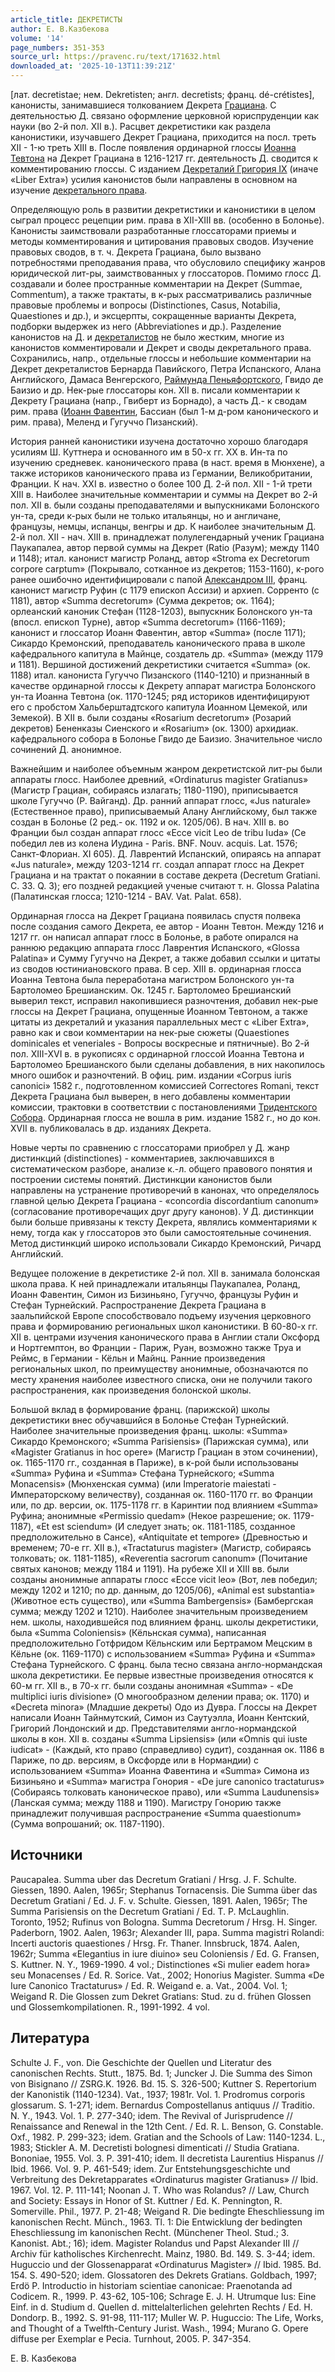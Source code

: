 ```yaml
---
article_title: ДЕКРЕТИСТЫ
author: Е. В.Казбекова
volume: '14'
page_numbers: 351-353
source_url: https://pravenc.ru/text/171632.html
downloaded_at: '2025-10-13T11:39:21Z'
---
```


[лат. decretistae; нем. Dekretisten; англ. decretists; франц. dé-crétistes], канонисты, занимавшиеся толкованием Декрета [Грациана](https://pravenc.ru/text/Грациан.html). С деятельностью Д. связано оформление церковной юриспруденции как науки (во 2-й пол. XII в.). Расцвет декретистики как раздела канонистики, изучавшего Декрет Грациана, приходится на посл. треть XII - 1-ю треть XIII в. После появления ординарной глоссы [Иоанна Тевтона](<https://pravenc.ru/text/Иоанна Тевтона.html>) на Декрет Грациана в 1216-1217 гг. деятельность Д. сводится к комментированию глоссы. С изданием [Декреталий Григория IX](<https://pravenc.ru/text/Декреталий Григория IX.html>) (иначе «Liber Extra») усилия канонистов были направлены в основном на изучение [декретального права](<https://pravenc.ru/text/декретального права.html>).

Определяющую роль в развитии декретистики и канонистики в целом сыграл процесс рецепции рим. права в XII-XIII вв. (особенно в Болонье). Канонисты заимствовали разработанные глоссаторами приемы и методы комментирования и цитирования правовых сводов. Изучение правовых сводов, в т. ч. Декрета Грациана, было вызвано потребностями преподавания права, что обусловило специфику жанров юридической лит-ры, заимствованных у глоссаторов. Помимо глосс Д. создавали и более пространные комментарии на Декрет (Summae, Commentum), а также трактаты, в к-рых рассматривались различные правовые проблемы и вопросы (Distinctiones, Casus, Notabilia, Quaestiones и др.), и эксцерпты, сокращенные варианты Декрета, подборки выдержек из него (Abbreviationes и др.). Разделение канонистов на Д. и [декреталистов](https://pravenc.ru/text/декреталистов.html) не было жестким, многие из канонистов комментировали и Декрет и своды декретального права. Сохранились, напр., отдельные глоссы и небольшие комментарии на Декрет декреталистов Бернарда Павийского, Петра Испанского, Алана Английского, Дамаса Венгерского, [Раймунда Пеньяфортского](<https://pravenc.ru/text/Раймунда Пеньяфортского.html>), Гвидо де Баизио и др. Нек-рые глоссаторы кон. XII в. писали комментарии к Декрету Грациана (напр., Гвиберт из Борнадо), а часть Д.- к сводам рим. права ([Иоанн Фавентин](<https://pravenc.ru/text/Иоанн Фавентин.html>), Бассиан (был 1-м д-ром канонического и рим. права), Меленд и Гугуччо Пизанский).

История ранней канонистики изучена достаточно хорошо благодаря усилиям Ш. Куттнера и основанного им в 50-х гг. XX в. Ин-та по изучению средневек. канонического права (в наст. время в Мюнхене), а также историков канонического права из Германии, Великобритании, Франции. К нач. XXI в. известно о более 100 Д. 2-й пол. XII - 1-й трети XIII в. Наиболее значительные комментарии и суммы на Декрет во 2-й пол. XII в. были созданы преподавателями и выпускниками Болонского ун-та, среди к-рых были не только итальянцы, но и англичане, французы, немцы, испанцы, венгры и др. К наиболее значительным Д. 2-й пол. XII - нач. XIII в. принадлежат полулегендарный ученик Грациана Паукапалеа, автор первой суммы на Декрет (Ratio (Разум); между 1140 и 1148); итал. канонист магистр Роланд, автор «Stroma ex Decretorum corpore carptum» (Покрывало, сотканное из декретов; 1153-1160), к-рого ранее ошибочно идентифицировали с папой [Александром III](<https://pravenc.ru/text/Александр III.html>), франц. канонист магистр Руфин (с 1179 епископ Ассизи) и архиеп. Сорренто (с 1181), автор «Summa decretorum» (Сумма декретов; ок. 1164); орлеанский каноник Стефан (1128-1203), выпускник Болонского ун-та (впосл. епископ Турне), автор «Summa decretorum» (1166-1169); канонист и глоссатор Иоанн Фавентин, автор «Summa» (после 1171); Сикардо Кремонский, преподаватель канонического права в школе кафедрального капитула в Майнце, создатель др. «Summa» (между 1179 и 1181). Вершиной достижений декретистики считается «Summa» (ок. 1188) итал. канониста Гугуччо Пизанского (1140-1210) и признанный в качестве ординарной глоссы к Декрету аппарат магистра Болонского ун-та Иоанна Тевтона (ок. 1170-1245; ряд историков идентифицируют его с пробстом Хальберштадтского капитула Иоанном Цемекой, или Земекой). В XII в. были созданы «Rosarium decretorum» (Розарий декретов) Бененказы Сиенского и «Rosarium» (ок. 1300) архидиак. кафедрального собора в Болонье Гвидо де Баизио. Значительное число сочинений Д. анонимное.

Важнейшим и наиболее объемным жанром декретистской лит-ры были аппараты глосс. Наиболее древний, «Ordinaturus magister Gratianus» (Магистр Грациан, собираясь излагать; 1180-1190), приписывается школе Гугуччо (Р. Вайганд). Др. ранний аппарат глосс, «Jus naturale» (Естественное право), приписываемый Алану Английскому, был также создан в Болонье (2 ред.- ок. 1192 и ок. 1205/06). В нач. XIII в. во Франции был создан аппарат глосс «Ecce vicit Leo de tribu Iuda» (Се победил лев из колена Иудина - Paris. BNF. Nouv. аcquis. Lat. 1576; Санкт-Флориан. XI 605). Д. Лаврентий Испанский, опираясь на аппарат «Jus naturale», между 1203-1214 гг. создал аппарат глосс на Декрет Грациана и на трактат о покаянии в составе декрета (Decretum Gratiani. C. 33. Q. 3); его поздней редакцией ученые считают т. н. Glossa Palatina (Палатинская глосса; 1210-1214 - BAV. Vat. Palat. 658).

Ординарная глосса на Декрет Грациана появилась спустя полвека после создания самого Декрета, ее автор - Иоанн Тевтон. Между 1216 и 1217 гг. он написал аппарат глосс в Болонье, в работе опирался на раннюю редакцию аппарата глосс Лаврентия Испанского, «Glossa Palatina» и Сумму Гугуччо на Декрет, а также добавил ссылки и цитаты из сводов юстиниановского права. В сер. XIII в. ординарная глосса Иоанна Тевтона была переработана магистром Болонского ун-та Бартоломео Брешианским. Ок. 1245 г. Бартоломео Брешианский выверил текст, исправил накопившиеся разночтения, добавил нек-рые глоссы на Декрет Грациана, опущенные Иоанном Тевтоном, а также цитаты из декреталий и указания параллельных мест с «Liber Extra», равно как и свои комментарии на нек-рые сюжеты (Quaestiones dominicales et veneriales - Вопросы воскресные и пятничные). Во 2-й пол. XIII-XVI в. в рукописях с ординарной глоссой Иоанна Тевтона и Бартоломео Брешианского были сделаны добавления, в них накопилось много ошибок и разночтений. В офиц. рим. издании «Corpus iuris canonici» 1582 г., подготовленном комиссией Correctores Romani, текст Декрета Грациана был выверен, в него добавлены комментарии комиссии, трактовки в соответствии с постановлениями [Тридентского Собора](<https://pravenc.ru/text/Тридентский Собор.html>). Ординарная глосса не вошла в рим. издание 1582 г., но до кон. XVII в. публиковалась в др. изданиях Декрета.

Новые черты по сравнению с глоссаторами приобрел у Д. жанр дистинкций (distinctiones) - комментариев, заключавшихся в систематическом разборе, анализе к.-л. общего правового понятия и построении системы понятий. Дистинкции канонистов были направлены на устранение противоречий в канонах, что определялось главной целью Декрета Грациана - «concordia discordantium canonum» (согласование противоречащих друг другу канонов). У Д. дистинкции были больше привязаны к тексту Декрета, являлись комментариями к нему, тогда как у глоссаторов это были самостоятельные сочинения. Метод дистинкций широко использовали Сикардо Кремонский, Ричард Английский.

Ведущее положение в декретистике 2-й пол. XII в. занимала болонская школа права. К ней принадлежали итальянцы Паукапалеа, Роланд, Иоанн Фавентин, Симон из Бизиньяно, Гугуччо, французы Руфин и Стефан Турнейский. Распространение Декрета Грациана в заальпийской Европе способствовало подъему изучения церковного права и формированию региональных школ канонистики. В 60-80-х гг. XII в. центрами изучения канонического права в Англии стали Оксфорд и Нортгемптон, во Франции - Париж, Руан, возможно также Труа и Реймс, в Германии - Кёльн и Майнц. Ранние произведения региональных школ, по преимуществу анонимные, обозначаются по месту хранения наиболее известного списка, они не получили такого распространения, как произведения болонской школы.

Большой вклад в формирование франц. (парижской) школы декретистики внес обучавшийся в Болонье Стефан Турнейский. Наиболее значительные произведения франц. школы: «Summa» Сикардо Кремонского; «Summa Parisiensis» (Парижская сумма), или «Magister Gratianus in hoc opere» (Магистр Грациан в этом сочинении), ок. 1165-1170 гг., созданная в Париже), в к-рой были использованы «Summa» Руфина и «Summa» Стефана Турнейского; «Summa Monacensis» (Мюнхенская сумма) (или Imperatorie maiestati - Императорскому величеству), созданная ок. 1160-1170 гг. во Франции или, по др. версии, ок. 1175-1178 гг. в Каринтии под влиянием «Summa» Руфина; анонимные «Permissio quedam» (Некое разрешение; ок. 1179-1187), «Et est sciendum» (И следует знать; ок. 1181-1185, созданное предположительно в Сансе), «Antiquitate et tempore» (Древностью и временем; 70-е гг. XII в.), «Tractaturus magister» (Магистр, собираясь толковать; ок. 1181-1185), «Reverentia sacrorum canonum» (Почитание святых канонов; между 1184 и 1191). На рубеже XII и XIII вв. были созданы анонимные аппараты глосс «Ecce vicit leo» (Вот, лев победил; между 1202 и 1210; по др. данным, до 1205/06), «Animal est substantia» (Животное есть существо), или «Summa Bambergensis» (Бамбергская сумма; между 1202 и 1210). Наиболее значительным произведением нем. школы, находившейся под влиянием франц. школы декретистики, была «Summa Coloniensis» (Кёльнская сумма), написанная предположительно Готфридом Кёльнским или Бертрамом Мецским в Кёльне (ок. 1169-1170) с использованием «Summa» Руфина и «Summa» Стефана Турнейского. С франц. была тесно связана англо-нормандская школа декретистики. Ее первые известные произведения относятся к 60-м гг. XII в., в 70-х гг. были созданы анонимная «Summa» - «De multiplici iuris divisione» (О многообразном делении права; ок. 1170) и «Decreta minora» (Младшие декреты) Одо из Дувра. Глоссы на Декрет написали Иоанн Тайнмутский, Симон из Саутуэлла, Иоанн Кентский, Григорий Лондонский и др. Представителями англо-нормандской школы в кон. XII в. созданы «Summa Lipsiensis» (или «Omnis qui iuste iudicat» - (Каждый, кто право (справедливо) судит), созданная ок. 1186 в Париже, по др. версиям, в Оксфорде или в Нормандии) с использованием «Summa» Иоанна Фавентина и «Summa» Симона из Бизиньяно и «Summa» магистра Гонория - «De jure canonico tractaturus» (Собираясь толковать каноническое право), или «Summa Laudunensis» (Ланская сумма; между 1188 и 1190). Магистру Гонорию также принадлежит получившая распространение «Summa quaestionum» (Сумма вопрошаний; ок. 1187-1190).

## Источники

Paucapalea. Summa uber das Decretum Gratiani / Hrsg. J. F. Schulte. Giessen, 1890. Aalen, 1965r; Stephanus Tornacensis. Die Summa über das Decretum Gratiani / Ed. J. F. v. Schulte. Giessen, 1891. Aalen, 1965r; The Summa Parisiensis on the Decretum Gratiani / Ed. T. P. McLaughlin. Toronto, 1952; Rufinus von Bologna. Summa Decretorum / Hrsg. H. Singer. Paderborn, 1902. Aalen, 1963r; Alexander III, papa. Summa magistri Rolandi: Incerti auctoris quaestiones / Hrsg. Fr. Thaner. Innsbruck, 1874. Aalen, 1962r; Summa «Elegantius in iure diuino» seu Coloniensis / Ed. G. Fransen, S. Kuttner. N. Y., 1969-1990. 4 vol.; Distinctiones «Si mulier eadem hora» seu Monacenses / Ed. R. Sorice. Vat., 2002; Honorius Magister. Summa «De Iure Canonico Tractaturus» / Ed. R. Weigand e. a. Vat., 2004. Vol. 1; Weigand R. Die Glossen zum Dekret Gratians: Stud. zu d. frühen Glossen und Glossemkompilationen. R., 1991-1992. 4 vol.

## Литература

Schulte J. F., von. Die Geschichte der Quellen und Literatur des canonischen Rechts. Stutt., 1875. Bd. 1; Juncker J. Die Summa des Simon von Bisignano // ZSRG.K. 1926. Bd. 15. S. 326-500; Kuttner S. Repertorium der Kanonistik (1140-1234). Vat., 1937; 1981r. Vol. 1. Prodromus corporis glossarum. S. 1-271; idem. Bernardus Compostellanus antiquus // Traditio. N. Y., 1943. Vol. 1. P. 277-340; idem. The Revival of Jurisprudence // Renaissance and Renewal in the 12th Cent. / Ed. R. L. Benson, G. Constable. Oxf., 1982. P. 299-323; idem. Gratian and the Schools of Law: 1140-1234. L., 1983; Stickler A. M. Decretisti bolognesi dimenticati // Studia Gratiana. Bononiae, 1955. Vol. 3. P. 391-410; idem. Il decretista Laurentius Hispanus // Ibid. 1966. Vol. 9. P. 461-549; idem. Zur Entstehungsgeschichte und Verbreitung des Dekretapparates «Ordinaturus magister Gratianus» // Ibid. 1967. Vol. 12. P. 111-141; Noonan J. T. Who was Rolandus? // Law, Church and Society: Essays in Honor of St. Kuttner / Ed. K. Pennington, R. Somerville. Phil., 1977. P. 21-48; Weigand R. Die bedingte Eheschliessung im kanonischen Recht. Münch., 1963. Tl. 1: Die Entwicklung der bedingten Eheschliessung im kanonischen Recht. (Münchener Theol. Stud.; 3. Kanonist. Abt.; 16); idem. Magister Rolandus und Papst Alexander III // Archiv für katholisches Kirchenrecht. Mainz, 1980. Bd. 149. S. 3-44; idem. Huguccio und der Glossenapparat «Ordinaturus Magister» // Ibid. 1985. Bd. 154. S. 490-520; idem. Glossatoren des Dekrets Gratians. Goldbach, 1997; Erdö P. Introductio in historiam scientiae canonicae: Praenotanda ad Codicem. R., 1999. P. 43-62, 105-106; Schrage E. J. H. Utrumque Ius: Eine Einf. in d. Studium d. Quellen d. mittelalterlichen gelehrten Rechts / Ed. H. Dondorp. B., 1992. S. 91-98, 111-117; Muller W. P. Huguccio: The Life, Works, and Thought of a Twelfth-Century Jurist. Wash., 1994; Murano G. Opere diffuse per Exemplar e Pecia. Turnhout, 2005. P. 347-354.

Е. В.  Казбекова

